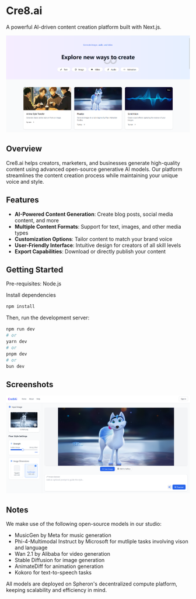 # Cre8.ai

A powerful AI-driven content creation platform built with Next.js.

![alt text](public/images/homepage.png)

## Overview

Cre8.ai helps creators, marketers, and businesses generate high-quality content using advanced open-source generative AI models. Our platform streamlines the content creation process while maintaining your unique voice and style.

## Features

- **AI-Powered Content Generation**: Create blog posts, social media content, and more
- **Multiple Content Formats**: Support for text, images, and other media types
- **Customization Options**: Tailor content to match your brand voice
- **User-Friendly Interface**: Intuitive design for creators of all skill levels
- **Export Capabilities**: Download or directly publish your content

## Getting Started

Pre-requisites: Node.js

Install dependencies

```bash
npm install
```

Then, run the development server:

```bash
npm run dev
# or
yarn dev
# or
pnpm dev
# or
bun dev
```

## Screenshots

![alt text](public/images/ss2.png)

## Notes

We make use of the following open-source models in our studio:

- MusicGen by Meta for music generation
- Phi-4-Multimodal Instruct by Microsoft for mutliple tasks involving vison and language
- Wan 2.1 by Alibaba for video generation
- Stable Diffusion for image generation
- AnimateDiff for animation generation
- Kokoro for text-to-speech tasks

All models are deployed on Spheron's decentralized compute platform, keeping scalability and efficiency in mind.
